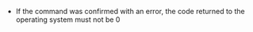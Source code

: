 * If the command was confirmed with an error, the code returned to the operating system must not be 0
